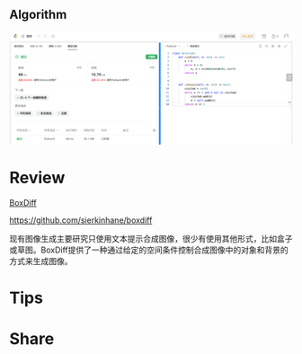 ## Algorithm

![ianxiao-2023-08-06-lc.png](../../images/temp/ianxiao-2023-08-06-lc.png)


# Review

[BoxDiff](https://arxiv.org/pdf/2307.10816v2.pdf)

https://github.com/sierkinhane/boxdiff

现有图像生成主要研究只使用文本提示合成图像，很少有使用其他形式，比如盒子或草图。BoxDiff提供了一种通过给定的空间条件控制合成图像中的对象和背景的方式来生成图像。

# Tips


# Share
